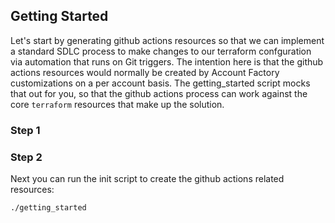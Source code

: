 ## Getting Started
Let's start by generating github actions resources so that we can implement a standard SDLC process to make changes to our terraform confguration via automation that runs on Git triggers. The intention here is that the github actions resources would normally be created by Account Factory customizations on a per account basis. The getting_started script mocks that out for you, so that the github actions process can work against the core `terraform` resources that make up the solution.

### Step 1

### Step 2
Next you can run the init script to create the github actions related resources:
```
./getting_started
```
